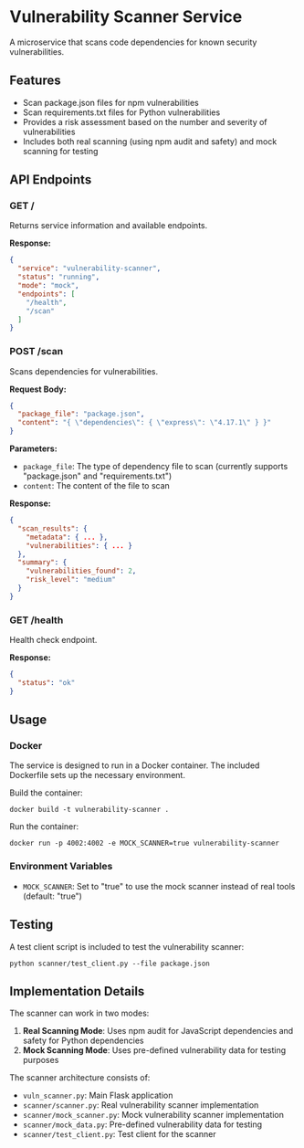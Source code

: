 # Vulnerability Scanner Service

A microservice that scans code dependencies for known security vulnerabilities.

## Features

- Scan package.json files for npm vulnerabilities
- Scan requirements.txt files for Python vulnerabilities
- Provides a risk assessment based on the number and severity of vulnerabilities
- Includes both real scanning (using npm audit and safety) and mock scanning for testing

## API Endpoints

### GET /

Returns service information and available endpoints.

**Response:**
```json
{
  "service": "vulnerability-scanner",
  "status": "running",
  "mode": "mock",
  "endpoints": [
    "/health",
    "/scan"
  ]
}
```

### POST /scan

Scans dependencies for vulnerabilities.

**Request Body:**
```json
{
  "package_file": "package.json",
  "content": "{ \"dependencies\": { \"express\": \"4.17.1\" } }"
}
```

**Parameters:**
- `package_file`: The type of dependency file to scan (currently supports "package.json" and "requirements.txt")
- `content`: The content of the file to scan

**Response:**
```json
{
  "scan_results": {
    "metadata": { ... },
    "vulnerabilities": { ... }
  },
  "summary": {
    "vulnerabilities_found": 2,
    "risk_level": "medium"
  }
}
```

### GET /health

Health check endpoint.

**Response:**
```json
{
  "status": "ok"
}
```

## Usage

### Docker

The service is designed to run in a Docker container. The included Dockerfile sets up the necessary environment.

Build the container:
```
docker build -t vulnerability-scanner .
```

Run the container:
```
docker run -p 4002:4002 -e MOCK_SCANNER=true vulnerability-scanner
```

### Environment Variables

- `MOCK_SCANNER`: Set to "true" to use the mock scanner instead of real tools (default: "true")

## Testing

A test client script is included to test the vulnerability scanner:

```
python scanner/test_client.py --file package.json
```

## Implementation Details

The scanner can work in two modes:

1. **Real Scanning Mode**: Uses npm audit for JavaScript dependencies and safety for Python dependencies
2. **Mock Scanning Mode**: Uses pre-defined vulnerability data for testing purposes

The scanner architecture consists of:

- `vuln_scanner.py`: Main Flask application
- `scanner/scanner.py`: Real vulnerability scanner implementation
- `scanner/mock_scanner.py`: Mock vulnerability scanner implementation
- `scanner/mock_data.py`: Pre-defined vulnerability data for testing
- `scanner/test_client.py`: Test client for the scanner 
